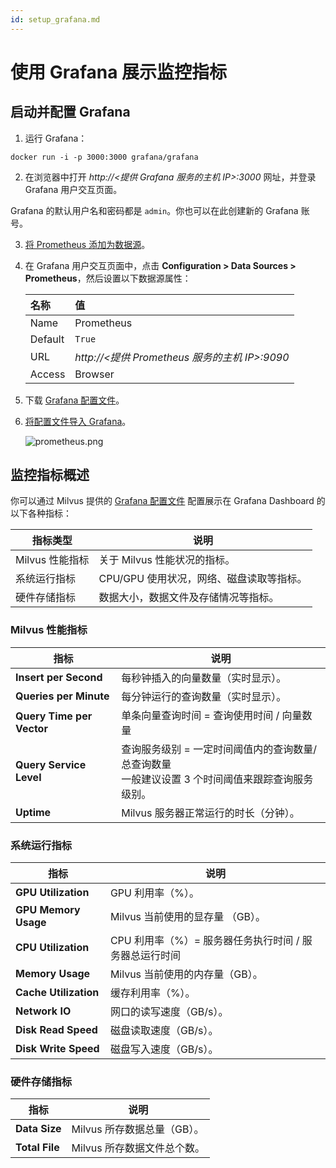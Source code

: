 ```yaml
---
id: setup_grafana.md
---
```



# 使用 Grafana 展示监控指标

## 启动并配置 Grafana


1. 运行 Grafana：

```shell
docker run -i -p 3000:3000 grafana/grafana
```

2. 在浏览器中打开 *http://<提供 Grafana 服务的主机 IP>:3000* 网址，并登录 Grafana 用户交互页面。

  <div class="alert note">
  Grafana 的默认用户名和密码都是 <code>admin</code>。你也可以在此创建新的 Grafana 账号。
  </div>

3. [将 Prometheus 添加为数据源](https://grafana.com/docs/grafana/latest/features/datasources/add-a-data-source/)。

4. 在 Grafana 用户交互页面中，点击 **Configuration > Data Sources > Prometheus**，然后设置以下数据源属性：

   | 名称    | 值                                          |
   | :------ | :------------------------------------------ |
   | Name    | Prometheus                                  |
   | Default | `True`                                        |
   | URL     | *http://<提供 Prometheus 服务的主机 IP>:9090* |
   | Access  | Browser                                     |

5. 下载 [Grafana 配置文件](https://github.com/milvus-io/docs/blob/v{{var.release_version}}/assets/monitoring/dashboard.json)。

6. [将配置文件导入 Grafana](http://docs.grafana.org/reference/export_import/#importing-a-dashboard)。

   ![prometheus.png](../../../../assets/prometheus.png)


## 监控指标概述

你可以通过 Milvus 提供的 [Grafana 配置文件](https://github.com/milvus-io/docs/blob/v{{var.release_version}}/assets/monitoring/dashboard.json) 配置展示在 Grafana Dashboard 的以下各种指标：


| 指标类型 | 说明                                     |
| -------- | ---------------------------------------- |
| Milvus 性能指标 | 关于 Milvus 性能状况的指标。        |
| 系统运行指标 | CPU/GPU 使用状况，网络、磁盘读取等指标。 |
| 硬件存储指标 | 数据大小，数据文件及存储情况等指标。     |

### Milvus 性能指标

| 指标                      | 说明                                                         |
| ------------------------- | ------------------------------------------------------------ |
| **Insert per Second**     | 每秒钟插入的向量数量（实时显示）。                           |
| **Queries per Minute**    | 每分钟运行的查询数量（实时显示）。                           |
| **Query Time per Vector** | 单条向量查询时间 = 查询使用时间 / 向量数量                   |
| **Query Service Level**   | 查询服务级别 = 一定时间阈值内的查询数量/总查询数量 <br/>一般建议设置 3 个时间阈值来跟踪查询服务级别。 |
| **Uptime**                | Milvus 服务器正常运行的时长（分钟）。                        |

### 系统运行指标

| 指标                  | 说明                                                   |
| --------------------- | ------------------------------------------------------ |
| **GPU Utilization**   | GPU 利用率（%）。                                      |
| **GPU Memory Usage**  | Milvus 当前使用的显存量 （GB）。                       |
| **CPU Utilization**   | CPU 利用率（%）= 服务器任务执行时间 / 服务器总运行时间 |
| **Memory Usage**      | Milvus 当前使用的内存量（GB）。                        |
| **Cache Utilization** | 缓存利用率（%）。                                      |
| **Network IO**        | 网口的读写速度（GB/s）。                               |
| **Disk Read Speed**   | 磁盘读取速度（GB/s）。                                 |
| **Disk Write Speed**  | 磁盘写入速度（GB/s）。                                 |

### 硬件存储指标

| 指标           | 说明                        |
| -------------- | --------------------------- |
| **Data Size**  | Milvus 所存数据总量（GB）。 |
| **Total File** | Milvus 所存数据文件总个数。 |

